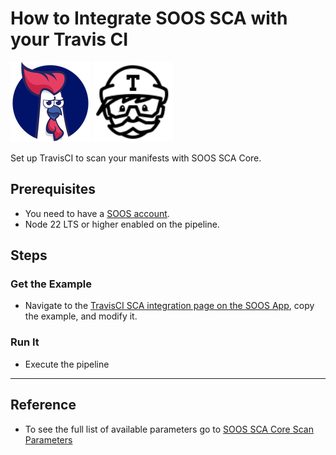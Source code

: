 # How to Integrate SOOS SCA with your Travis CI
<div>
<img src="../assets/img/SOOS-Icon.png" alt="SOOS" width="128" height="128">
<img src="../assets/img/travis-ci.png" alt="Travis" width="128" height="128">
</div>

Set up TravisCI to scan your manifests with SOOS SCA Core.

## Prerequisites

- You need to have a [SOOS account](https://app.soos.io/register).
- Node 22 LTS or higher enabled on the pipeline.

## Steps

### **Get the Example**

* Navigate to the [TravisCI SCA integration page on the SOOS App](https://app.soos.io/integrate/sca?id=travis-ci), copy the example, and modify it.

### **Run It**

* Execute the pipeline

---

## Reference
* To see the full list of available parameters go to [SOOS SCA Core Scan Parameters](https://github.com/soos-io/soos-sca#parameters)
